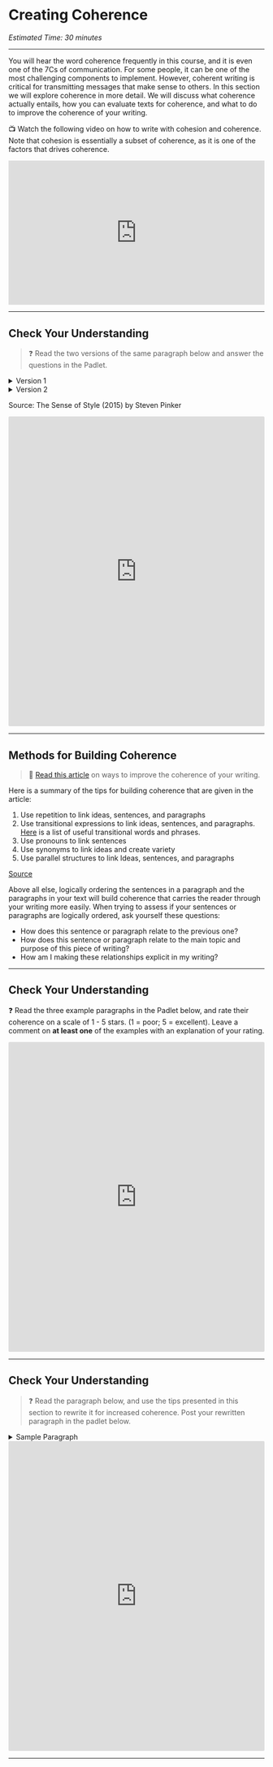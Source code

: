 # Creating Coherence
*Estimated Time: 30 minutes*

---

You will hear the word coherence frequently in this course, and it is even one of the 7Cs of communication. For some people, it can be one of the most challenging components to implement. However, coherent writing is critical for transmitting messages that make sense to others. In this section we will explore coherence in more detail. We will discuss what coherence actually entails, how you can evaluate texts for coherence, and what to do to improve the coherence of your writing.

<aside>

📺 Watch the following video on how to write with cohesion and coherence. Note that cohesion is essentially a subset of coherence, as it is one of the factors that drives coherence.

</aside>

<div style="position: relative; padding-bottom: 56.25%; height: 0;"><iframe src="https://www.youtube.com/embed/FpOPA3GFeJg" title="YouTube video player" frameborder="0" allow="accelerometer; autoplay; clipboard-write; encrypted-media; gyroscope; picture-in-picture" allowfullscreen style="position: absolute; top: 0; left: 0; width: 100%; height: 100%;"></iframe></div>

---

## Check Your Understanding

>❓ Read the two versions of the same paragraph below and answer the questions in the Padlet.


<details>
    <summary> Version 1 </summary>
    
The northern United States and Canada are places where herons live and breed. Spending the winter here has its advantages. Great Blue Herons live and breed in most of the northern United States. It’s an advantage for herons to avoid the dangers of migration. Herons head south when the cold weather arrives. The earliest herons to arrive on the breeding grounds have an advantage. The winters are relatively mild in Cape Cod.

</details>

<details>
    <summary> Version 2 </summary>
    
Great Blue Herons live and breed just about anywhere in the northern United States and most of Canada. When the cold weather arrives, the herons head south. A few come to Cape Cod where the winters usually aren’t too bad. Most of these herons are either inexperienced young birds or lost adult males too stubborn to ask for directions south. Spending the winter here has its advantages, and I’m not talking about the off-season parking in Provincetown. Herons are able to avoid the dangers of migration, plus they can be one of the earliest to arrive on the breeding grounds.
 
</details>

Source: The Sense of Style (2015) by Steven Pinker

<div style="border:1px solid rgba(0,0,0,0.1);border-radius:2px;box-sizing:border-box;overflow:hidden;position:relative;width:100%;background:#F4F4F4"><iframe src="https://padlet.com/curriculumpad/aifku00uk4z8lln1" frameborder="0" allow="camera;microphone;geolocation" style="width:100%;height:608px;display:block;padding:0;margin:0"></iframe></div>

---

## Methods for Building Coherence

> 📖 [Read this article](http://www.southeastern.edu/acad_research/programs/writing_center/handouts/pdf_handouts/coherence.pdf) on ways to improve the coherence of your writing.

<aside>
Here is a summary of the tips for building coherence that are given in the article:

1) Use repetition to link ideas, sentences, and paragraphs 
2) Use transitional expressions to link ideas, sentences, and paragraphs. [Here](https://writing.wisc.edu/handbook/style/transitions/#1) is a list of useful transitional words and phrases. 
3) Use pronouns to link sentences
4) Use synonyms to link ideas and create variety
5) Use parallel structures to link Ideas, sentences, and paragraphs

[Source](http://www.southeastern.edu/acad_research/programs/writing_center/handouts/pdf_handouts/coherence.pdf)
    
</aside>
    
Above all else, logically ordering the sentences in a paragraph and the paragraphs in your text will build coherence that carries the reader through your writing more easily. When trying to assess if your sentences or paragraphs are logically ordered, ask yourself these questions:

- How does this sentence or paragraph relate to the previous one?
- How does this sentence or paragraph relate to the main topic and purpose of this piece of writing?
- How am I making these relationships explicit in my writing?

---

## Check Your Understanding

<aside>
    
❓ Read the three example paragraphs in the Padlet below, and rate their coherence on a scale of 1 - 5 stars. (1 = poor; 5 = excellent). Leave a comment on **at least one** of the examples with an explanation of your rating.

</aside>

<div style="border:1px solid rgba(0,0,0,0.1);border-radius:2px;box-sizing:border-box;overflow:hidden;position:relative;width:100%;background:#F4F4F4"><iframe src="https://padlet.com/curriculumpad/3x6br1a9ljtqfye8" frameborder="0" allow="camera;microphone;geolocation" style="width:100%;height:608px;display:block;padding:0;margin:0"></iframe></div>


---

## Check Your Understanding

> ❓ Read the paragraph below, and use the tips presented in this section to rewrite it for increased coherence. Post your rewritten paragraph in the padlet below.

<details>
    <summary> Sample Paragraph </summary>
Rain creates problems. Heavy rain floods roads. Cars cannot drive when streets are flooded. Cars get stuck on roads. There can be a lot of traffic when it rains heavily. Potholes in roads can become filled with water. Some cars can get stuck in potholes. Roads need good drainage so that the water does not accumulate when it rains. Some communities can't fix the roads or drainage without government permission. Every rainy season becomes trecherous for those that drive. Rain may seem harmless. It can damage cars and roads. Heavy rain is always potentially hazardous. It can endanger people.
    
[Adapted from Source](https://blog.penningtonpublishing.com/grammar_mechanics/ten-tips-to-improving-writing-coherency/)

</details>  


<div style="border:1px solid rgba(0,0,0,0.1);border-radius:2px;box-sizing:border-box;overflow:hidden;position:relative;width:100%;background:#F4F4F4"><iframe src="https://padlet.com/curriculumpad/i1j150imum5ksri5" frameborder="0" allow="camera;microphone;geolocation" style="width:100%;height:608px;display:block;padding:0;margin:0"></iframe></div>   

---
    
